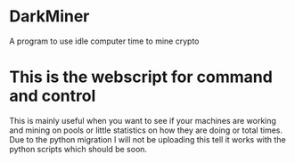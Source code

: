 # DarkMiner
 A program to use idle computer time to mine crypto
# This is the webscript for command and control
 This is mainly useful when you want to see if your machines are working and mining on pools or little statistics on how they are doing or total times.
 Due to the python migration I will not be uploading this tell it works with the python scripts which should be soon.